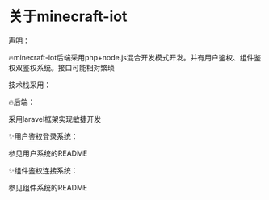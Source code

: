 # 关于minecraft-iot

声明：

🔥minecraft-iot后端采用php+node.js混合开发模式开发。并有用户鉴权、组件鉴权双鉴权系统。接口可能相对繁琐

技术栈采用：

🔥后端：

采用laravel框架实现敏捷开发


✨用户鉴权登录系统：

参见用户系统的README

✨组件鉴权连接系统：

参见组件系统的README